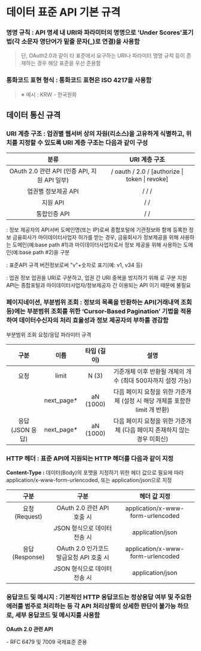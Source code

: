 # 데이터 표준 API 기본 규격



### **명명 규칙 :** API 명세 내 URI와 파라미터의 명명으로 'Under Scores'표기법(각 소문자 영단어가 밑줄 문자(_)로 연결)을 사용함

> 단, OAuth2.0과 같이 타 표준에서 요구하는 URI나 파라미터 명명 규칙 등이 존재하는 경우 해당 표준을 우선 준용함

### **통화코드 표현 형식 :** 통화코드 표현은 ISO 4217을 사용함

> ※ 예시 : KRW - 한국원화



## 데이터 통신 규격

### **URI 계층 구조 :** 업권별 웹서버 상의 자원(리소스)을 고유하게 식별하고, 위치를 지정할 수 있도록 URI 계층 구조는 다음과 같이 구성

|                     분류                     |                        URI 계층 구조                         |
| :------------------------------------------: | :----------------------------------------------------------: |
| OAuth 2.0 관련 API (인증 API, 지원 API 일부) | **<base path>** / oauth / 2.0 / [authorize \| token \| revoke] |
|             업권별 정보제공 API              |  <base path> / **<version>** / **<industry>** / <resource>   |
|                   지원 API                   |             <base path> / <version> / <resource>             |
|                 통합인증 API                 |             <base path> / <version> / <resource>             |

<base path> : 정보 제공자의 API서버 도메인명(또는 IP)로써 종합포털에 기관정보와 함께 등록한 정보
금융회사가 마이데이터사업자 허가를 받는 경우, 금융회사가 정보제공을 위해 사용하는 도메인(예:base path #1)과 마이데이터사업자로서 정보 제공을 위해 사용하는 도메인(예:base path #2)을 구분

<version> : 표준API 규격 버전정보로써 "v"+숫자로 표기(예: v1, v34 등)

<industry> : 업권 정보
업권을 URI로 구분하고, 업권 간 URI 중복을 방지하기 위해 <industry>로 구분
지원 API는 종합포털과 마이데이터사업자/정보제공자 간 이용되는 API 이기 때문에 <industry> 불필요



### **페이지네이션, 부분범위 조회 :** 정보의 목록을 반환하는 API(거래내역 조회 등)에는 부분범위 조회를 위한 ‘Cursor-Based Pagination’ 기법을 적용하여 데이터수신자의 처리 효율성과 정보 제공자의 부하를 경감함

부분범위 조회 요청/응답 파라미터 규격

|       구분       |    이름    | 타입 (길이) |                             설명                             |
| :--------------: | :--------: | :---------: | :----------------------------------------------------------: |
|       요청       |   limit    |    N (3)    | 기준개체 이후 반환될 개체의 개수 (최대 500자까지 설정 가능)  |
|                  | next_page* |  aN (1000)  | 다음 페이지 요청을 위한 기준개체 (설정 시 해당 개체를 포함한 limit 개 반환) |
| 응답 (JSON 응답) | next_page* |  aN (1000)  | 다음 페이지 요청을 위한 기준개체 (다음 페이지 존재하지 않는 경우 미회신) |



### **HTTP 헤더 :** 표준 API에 지원되는 HTTP 헤더를 다음과 같이 지정

**Content-Type :** 데이터(Body)의 포맷을 지정하기 위한 헤더 값으로 필요에 따라 application/x-www-form-urlencoded, 또는 application/json으로 지정

|      구분       |                  구분                   |           헤더 값 지정            |
| :-------------: | :-------------------------------------: | :-------------------------------: |
| 요청 (Request)  |       OAuth 2.0 관련 API 호출 시        | application/x-www-form-urlencoded |
|                 |      JSON 형식으로 데이터 전송 시       |         application/json          |
| 응답 (Response) | OAuth 2.0 인가코드 발급요청 API 호출 시 | application/x-www-form-urlencoded |
|                 |      JSON 형식으로 데이터 전송 시       |         application/json          |



### **응답코드 및 메시지 :** 기본적인 HTTP 응답코드는 정상응답 여부 및 주요한 에러를 범주로 처리하는 등 각 API 처리상황의 상세한 판단이 불가능 하므로, 세부 응답코드 및 메시지를 사용함

**OAuth 2.0 관련 API**

\- RFC 6479 및 7009 국제표준 준용
